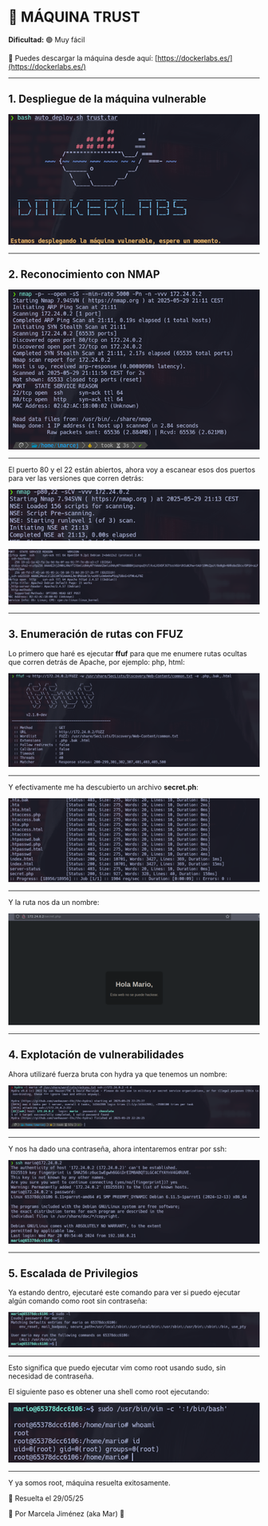 # 🧠 MÁQUINA TRUST

**Dificultad:** 🟢 Muy fácil

🔗 Puedes descargar la máquina desde aquí: [https://dockerlabs.es/](https://dockerlabs.es/)

---

## 1. Despliegue de la máquina vulnerable

![máquina](./images/1.png)

---

## 2. Reconocimiento con **NMAP**

![máquina](./images/2.png)

---
El puerto 80 y el 22 están abiertos, ahora voy a escanear esos dos puertos para ver las versiones que corren detrás:

![máquina](./images/3.png)

![máquina](./images/4.png)

--- 

## 3. Enumeración de rutas con **FFUZ**
Lo primero que haré es ejecutar **ffuf** para que me enumere rutas ocultas que corren detrás de Apache, por ejemplo: php, html:

![máquina](./images/5.png)

---
Y efectivamente me ha descubierto un archivo **secret.ph**:

![máquina](./images/6.png)

---

Y la ruta nos da un nombre:

![máquina](./images/7.png)

---

## 4. Explotación de vulnerabilidades

Ahora utilizaré fuerza bruta con hydra ya que tenemos un nombre:

![máquina](./images/8.png)

---

Y nos ha dado una contraseña, ahora intentaremos entrar por ssh:

![máquina](./images/9.png)

---

## 5. Escalada de Privilegios

Ya estando dentro, ejecutaré este comando para ver si puedo ejecutar algún comando como root sin contraseña:

![máquina](./images/10.png)

---

Esto significa que puedo ejecutar vim como root usando sudo, sin necesidad de contraseña.

El siguiente paso es obtener una shell como root ejecutando:

![máquina](./images/11.png)

---

Y ya somos root, máquina resuelta exitosamente.


📅 Resuelta el 29/05/25

👩 Por Marcela Jiménez (aka Mar)
🐉









